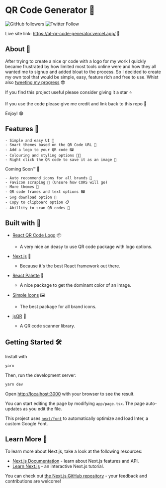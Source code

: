 # QR Code Generator 📸

![GitHub followers](https://img.shields.io/github/followers/alexleybourne?style=social)
![Twitter Follow](https://img.shields.io/twitter/follow/AlexLeybourne?style=social)

Live site link: https://al-qr-code-generator.vercel.app/ 🔗

## About 📝

After trying to create a nice qr code with a logo for my work I quickly became frustrated by how limited most tools online were and how they all wanted me to signup and added bloat to the process. So I decided to create my own tool that would be simple, easy, feature rich and free to use. Whist also [tweeting my progress](https://twitter.com/AlexLeybourne/status/1663885858783772672) 😎

If you find this project useful please consider giving it a star ⭐

If you use the code please give me credit and link back to this repo 🙏

Enjoy! 😁

## Features 🎉

    - Simple and easy UI 🤩
    - Smart themes based on the QR Code URL 🎨
    - Add a logo to your QR code 🖼️
    - Colouring and styling options 👨‍🎨
    - Right click the QR code to save it as an image 📸

Coming Soon™ 🚧

    - Auto recommend icons for all brands 👀
    - Favicon scraping 🤞 (Unsure how CORS will go)
    - More themes 🎨
    - QR code frames and text options 🖼️
    - Svg download option 📸
    - Copy to clipboard option 📋
    - Abillity to scan QR codes 📱

## Built with 🧰

- [React QR Code Logo](https://www.npmjs.com/package/react-qrcode-logo) 📦

  - A very nice an deasy to use QR code package with logo options.

- [Next.js](https://nextjs.org/) 🚀

  - Because it's the best React framework out there.

- [React Palette](https://github.com/lauriys/react-palette) 🎨

  - A nice package to get the dominant color of an image.

- [Simple Icons](https://github.com/simple-icons/simple-icons) 🖼️

  - The best package for all brand icons.

- [jsQR](https://github.com/cozmo/jsQR) 📸
  - A QR code scanner library.

## Getting Started 🛠️

Install with

```bash
yarn
```

Then, run the development server:

```bash
yarn dev
```

Open [http://localhost:3000](http://localhost:3000) with your browser to see the result.

You can start editing the page by modifying `app/page.tsx`. The page auto-updates as you edit the file.

This project uses [`next/font`](https://nextjs.org/docs/basic-features/font-optimization) to automatically optimize and load Inter, a custom Google Font.

## Learn More 📖

To learn more about Next.js, take a look at the following resources:

- [Next.js Documentation](https://nextjs.org/docs) - learn about Next.js features and API.
- [Learn Next.js](https://nextjs.org/learn) - an interactive Next.js tutorial.

You can check out [the Next.js GitHub repository](https://github.com/vercel/next.js/) - your feedback and contributions are welcome!
